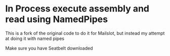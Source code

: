 # In Process execute assembly and read using NamedPipes

This is a fork of the original code to do it for Mailslot, but instead my attempt at doing it with named pipes

Make sure you have Seatbelt downloaded

